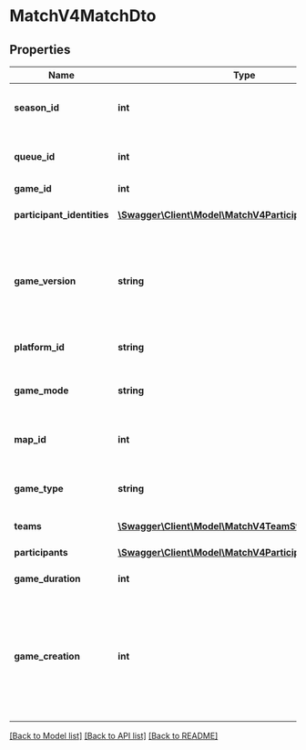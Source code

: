 # MatchV4MatchDto

## Properties
Name | Type | Description | Notes
------------ | ------------- | ------------- | -------------
**season_id** | **int** | Please refer to the Game Constants documentation. | [optional] 
**queue_id** | **int** | Please refer to the Game Constants documentation. | [optional] 
**game_id** | **int** |  | [optional] 
**participant_identities** | [**\Swagger\Client\Model\MatchV4ParticipantIdentityDto[]**](MatchV4ParticipantIdentityDto.md) | Participant identity information. | [optional] 
**game_version** | **string** | The major.minor version typically indicates the patch the match was played on. | [optional] 
**platform_id** | **string** | Platform where the match was played. | [optional] 
**game_mode** | **string** | Please refer to the Game Constants documentation. | [optional] 
**map_id** | **int** | Please refer to the Game Constants documentation. | [optional] 
**game_type** | **string** | Please refer to the Game Constants documentation. | [optional] 
**teams** | [**\Swagger\Client\Model\MatchV4TeamStatsDto[]**](MatchV4TeamStatsDto.md) | Team information. | [optional] 
**participants** | [**\Swagger\Client\Model\MatchV4ParticipantDto[]**](MatchV4ParticipantDto.md) | Participant information. | [optional] 
**game_duration** | **int** | Match duration in seconds. | [optional] 
**game_creation** | **int** | Designates the timestamp when champion select ended and the loading screen appeared, NOT when the game timer was at 0:00. | [optional] 

[[Back to Model list]](../README.md#documentation-for-models) [[Back to API list]](../README.md#documentation-for-api-endpoints) [[Back to README]](../README.md)


